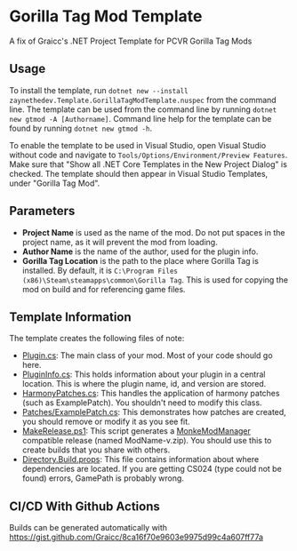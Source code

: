 # Gorilla Tag Mod Template

A fix of Graicc's .NET Project Template for PCVR Gorilla Tag Mods

## Usage

To install the template, run
`dotnet new --install zaynethedev.Template.GorillaTagModTemplate.nuspec` from the command line.
The template can be used from the command line by running `dotnet new gtmod -A [Authorname]`. Command line help for the template can be found by running `dotnet new gtmod -h`.

To enable the template to be used in Visual Studio, open Visual Studio without code and navigate to `Tools/Options/Environment/Preview Features`.
Make sure that "Show all .NET Core Templates in the New Project Dialog" is checked.
The template should then appear in Visual Studio Templates, under "Gorilla Tag Mod".

## Parameters

- **Project Name** is used as the name of the mod. Do not put spaces in the project name, as it will prevent the mod from loading.
- **Author Name** is the name of the author, used for the plugin info.
- **Gorilla Tag Location** is the path to the place where Gorilla Tag is installed. By default, it is `C:\Program Files (x86)\Steam\steamapps\common\Gorilla Tag`. This is used for copying the mod on build and for referencing game files.

## Template Information

The template creates the following files of note:
* [Plugin.cs](src/Content/GorillaTagModTemplateProject/Plugin.cs): The main class of your mod. Most of your code should go here.
* [PluginInfo.cs](src/Content/GorillaTagModTemplateProject/PluginInfo.cs): This holds information about your plugin in a central location. This is where the plugin name, id, and version are stored.
* [HarmonyPatches.cs](src/Content/GorillaTagModTemplateProject/HarmonyPatches.cs): This handles the application of harmony patches (such as ExamplePatch). You shouldn't need to modify this class.
* [Patches/ExamplePatch.cs](src/Content/GorillaTagModTemplateProject/Patches/ExamplePatch.cs): This demonstrates how patches are created, you should remove or modify it as you see fit.
* [MakeRelease.ps1](src/Content/GorillaTagModTemplateProject/MakeRelease.ps1): This script generates a [MonkeModManager](https://github.com/DeadlyKitten/MonkeModManager/) compatible release (named ModName-v.zip). You should use this to create builds that you share with others.
* [Directory.Build.props](src\Content\GorillaTagModTemplateProject\Directory.Build.props): This file contains information about where dependencies are located. If you are getting CS024 (type could not be found) errors, GamePath is probably wrong. 

## CI/CD With Github Actions
Builds can be generated automatically with https://gist.github.com/Graicc/8ca16f70e9603e9975d99c4a607ff77a

